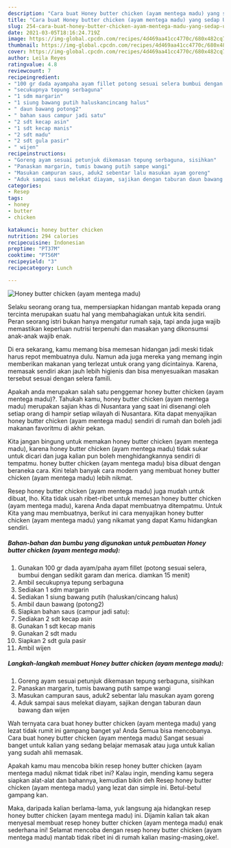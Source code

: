 ```yaml
---
description: "Cara buat Honey butter chicken (ayam mentega madu) yang sedap Untuk Jualan"
title: "Cara buat Honey butter chicken (ayam mentega madu) yang sedap Untuk Jualan"
slug: 254-cara-buat-honey-butter-chicken-ayam-mentega-madu-yang-sedap-untuk-jualan
date: 2021-03-05T18:16:24.719Z
image: https://img-global.cpcdn.com/recipes/4d469aa41cc4770c/680x482cq70/honey-butter-chicken-ayam-mentega-madu-foto-resep-utama.jpg
thumbnail: https://img-global.cpcdn.com/recipes/4d469aa41cc4770c/680x482cq70/honey-butter-chicken-ayam-mentega-madu-foto-resep-utama.jpg
cover: https://img-global.cpcdn.com/recipes/4d469aa41cc4770c/680x482cq70/honey-butter-chicken-ayam-mentega-madu-foto-resep-utama.jpg
author: Leila Reyes
ratingvalue: 4.8
reviewcount: 7
recipeingredient:
- "100 gr dada ayampaha ayam fillet potong sesuai selera bumbui dengan sedikit garam dan merica diamkan 15 menit"
- "secukupnya tepung serbaguna"
- "1 sdm margarin"
- "1 siung bawang putih haluskancincang halus"
- " daun bawang potong2"
- " bahan saus campur jadi satu"
- "2 sdt kecap asin"
- "1 sdt kecap manis"
- "2 sdt madu"
- "2 sdt gula pasir"
- " wijen"
recipeinstructions:
- "Goreng ayam sesuai petunjuk dikemasan tepung serbaguna, sisihkan"
- "Panaskan margarin, tumis bawang putih sampe wangi"
- "Masukan campuran saus, aduk2 sebentar lalu masukan ayam goreng"
- "Aduk sampai saus melekat diayam, sajikan dengan taburan daun bawang dan wijen"
categories:
- Resep
tags:
- honey
- butter
- chicken

katakunci: honey butter chicken 
nutrition: 294 calories
recipecuisine: Indonesian
preptime: "PT37M"
cooktime: "PT56M"
recipeyield: "3"
recipecategory: Lunch

---
```



![Honey butter chicken (ayam mentega madu)](https://img-global.cpcdn.com/recipes/4d469aa41cc4770c/680x482cq70/honey-butter-chicken-ayam-mentega-madu-foto-resep-utama.jpg)

Selaku seorang orang tua, mempersiapkan hidangan mantab kepada orang tercinta merupakan suatu hal yang membahagiakan untuk kita sendiri. Peran seorang istri bukan hanya mengatur rumah saja, tapi anda juga wajib memastikan keperluan nutrisi terpenuhi dan masakan yang dikonsumsi anak-anak wajib enak.

Di era  sekarang, kamu memang bisa memesan hidangan jadi meski tidak harus repot membuatnya dulu. Namun ada juga mereka yang memang ingin memberikan makanan yang terlezat untuk orang yang dicintainya. Karena, memasak sendiri akan jauh lebih higienis dan bisa menyesuaikan masakan tersebut sesuai dengan selera famili. 



Apakah anda merupakan salah satu penggemar honey butter chicken (ayam mentega madu)?. Tahukah kamu, honey butter chicken (ayam mentega madu) merupakan sajian khas di Nusantara yang saat ini disenangi oleh setiap orang di hampir setiap wilayah di Nusantara. Kita dapat menyajikan honey butter chicken (ayam mentega madu) sendiri di rumah dan boleh jadi makanan favoritmu di akhir pekan.

Kita jangan bingung untuk memakan honey butter chicken (ayam mentega madu), karena honey butter chicken (ayam mentega madu) tidak sukar untuk dicari dan juga kalian pun boleh menghidangkannya sendiri di tempatmu. honey butter chicken (ayam mentega madu) bisa dibuat dengan beraneka cara. Kini telah banyak cara modern yang membuat honey butter chicken (ayam mentega madu) lebih nikmat.

Resep honey butter chicken (ayam mentega madu) juga mudah untuk dibuat, lho. Kita tidak usah ribet-ribet untuk memesan honey butter chicken (ayam mentega madu), karena Anda dapat membuatnya ditempatmu. Untuk Kita yang mau membuatnya, berikut ini cara menyajikan honey butter chicken (ayam mentega madu) yang nikamat yang dapat Kamu hidangkan sendiri.

<!--inarticleads1-->

##### Bahan-bahan dan bumbu yang digunakan untuk pembuatan Honey butter chicken (ayam mentega madu):

1. Gunakan 100 gr dada ayam/paha ayam fillet (potong sesuai selera, bumbui dengan sedikit garam dan merica. diamkan 15 menit)
1. Ambil secukupnya tepung serbaguna
1. Sediakan 1 sdm margarin
1. Sediakan 1 siung bawang putih (haluskan/cincang halus)
1. Ambil  daun bawang (potong2)
1. Siapkan  bahan saus (campur jadi satu):
1. Sediakan 2 sdt kecap asin
1. Gunakan 1 sdt kecap manis
1. Gunakan 2 sdt madu
1. Siapkan 2 sdt gula pasir
1. Ambil  wijen




<!--inarticleads2-->

##### Langkah-langkah membuat Honey butter chicken (ayam mentega madu):

1. Goreng ayam sesuai petunjuk dikemasan tepung serbaguna, sisihkan
1. Panaskan margarin, tumis bawang putih sampe wangi
1. Masukan campuran saus, aduk2 sebentar lalu masukan ayam goreng
1. Aduk sampai saus melekat diayam, sajikan dengan taburan daun bawang dan wijen




Wah ternyata cara buat honey butter chicken (ayam mentega madu) yang lezat tidak rumit ini gampang banget ya! Anda Semua bisa mencobanya. Cara buat honey butter chicken (ayam mentega madu) Sangat sesuai banget untuk kalian yang sedang belajar memasak atau juga untuk kalian yang sudah ahli memasak.

Apakah kamu mau mencoba bikin resep honey butter chicken (ayam mentega madu) nikmat tidak ribet ini? Kalau ingin, mending kamu segera siapkan alat-alat dan bahannya, kemudian bikin deh Resep honey butter chicken (ayam mentega madu) yang lezat dan simple ini. Betul-betul gampang kan. 

Maka, daripada kalian berlama-lama, yuk langsung aja hidangkan resep honey butter chicken (ayam mentega madu) ini. Dijamin kalian tak akan menyesal membuat resep honey butter chicken (ayam mentega madu) enak sederhana ini! Selamat mencoba dengan resep honey butter chicken (ayam mentega madu) mantab tidak ribet ini di rumah kalian masing-masing,oke!.


